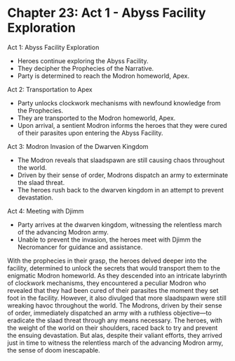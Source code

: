# Chapter 23: Act 1 - Abyss Facility Exploration

 Act 1: Abyss Facility Exploration
- Heroes continue exploring the Abyss Facility.
- They decipher the Prophecies of the Narrative.
- Party is determined to reach the Modron homeworld, Apex.

 Act 2: Transportation to Apex
- Party unlocks clockwork mechanisms with newfound knowledge from the Prophecies.
- They are transported to the Modron homeworld, Apex.
- Upon arrival, a sentient Modron informs the heroes that they were cured of their parasites upon entering the Abyss Facility.

 Act 3: Modron Invasion of the Dwarven Kingdom
- The Modron reveals that slaadspawn are still causing chaos throughout the world.
- Driven by their sense of order, Modrons dispatch an army to exterminate the slaad threat.
- The heroes rush back to the dwarven kingdom in an attempt to prevent devastation.

 Act 4: Meeting with Djimm
- Party arrives at the dwarven kingdom, witnessing the relentless march of the advancing Modron army.
- Unable to prevent the invasion, the heroes meet with Djimm the Necromancer for guidance and assistance.



With the prophecies in their grasp, the heroes delved deeper into the facility, determined to unlock the secrets that would transport them to the enigmatic Modron homeworld. As they descended into an intricate labyrinth of clockwork mechanisms, they encountered a peculiar Modron who revealed that they had been cured of their parasites the moment they set foot in the facility.
However, it also divulged that more slaadspawn were still wreaking havoc throughout the world. The Modrons, driven by their sense of order, immediately dispatched an army with a ruthless objective—to eradicate the slaad threat through any means necessary. The heroes, with the weight of the world on their shoulders, raced back to try and prevent the ensuing devastation. But alas, despite their valiant efforts, they arrived just in time to witness the relentless march of the advancing Modron army, the sense of doom inescapable.